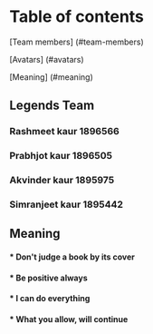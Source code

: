# Table of contents
[Team members] (#team-members)

[Avatars] (#avatars)

[Meaning] (#meaning)

## Legends Team
### Rashmeet kaur 1896566
### Prabhjot kaur 1896505
### Akvinder kaur 1895975
### Simranjeet kaur 1895442









## Meaning 
#### * Don't judge a book by its cover
#### * Be positive always
#### * I can do everything
#### * What you allow, will continue
